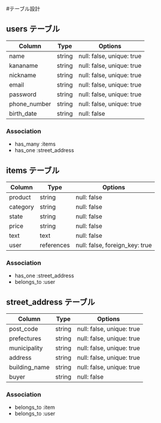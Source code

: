 #テーブル設計

## users テーブル

| Column       | Type   | Options                   |
| ------------ | ------ | ------------------------- |
| name         | string | null: false, unique: true |
| kananame     | string | null: false, unique: true |
| nickname     | string | null: false, unique: true |
| email        | string | null: false, unique: true |
| password     | string | null: false, unique: true |
| phone_number | string | null: false, unique: true |
| birth_date   | string | null: false |



### Association

- has_many :items
- has_one  :street_address

## items テーブル

| Column    | Type      | Options                        |
| --------- | --------- | -------------------------------|
| product   | string    | null: false                    |
| category  | string    | null: false                    |
| state     | string    | null: false                    |
| price     | string    | null: false                    |
| text      | text      | null: false                    |
| user      | references| null: false, foreign_key: true |



### Association

- has_one    :street_address
- belongs_to :user

## street_address テーブル

| Column        | Type    | Options                   |
| ------------- | --------| ------------------------- |
| post_code     | string  | null: false, unique: true |
| prefectures   | string  | null: false, unique: true |
| municipality  | string  | null: false, unique: true |
| address       | string  | null: false, unique: true |
| building_name | string  | null: false, unique: true |
| buyer         | string  | null: false |




### Association

- belongs_to :item
- belongs_to :user
